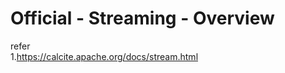    # Official - Streaming - Overview   


   refer   
   1.https://calcite.apache.org/docs/stream.html   


